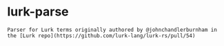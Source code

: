 # lurk-parse
	Parser for Lurk terms originally authored by @johnchandlerburnham in the [Lurk repo](https://github.com/lurk-lang/lurk-rs/pull/54)
